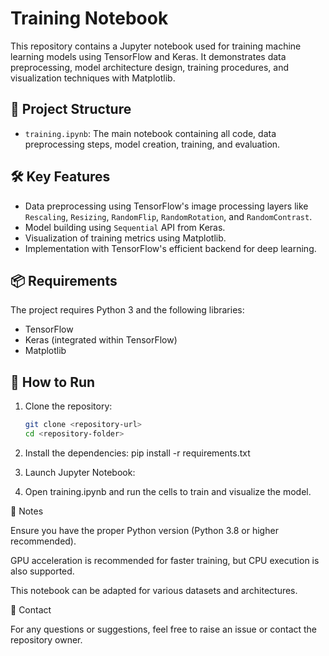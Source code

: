 # Training Notebook

This repository contains a Jupyter notebook used for training machine learning models using TensorFlow and Keras. It demonstrates data preprocessing, model architecture design, training procedures, and visualization techniques with Matplotlib.

## 📂 Project Structure

- `training.ipynb`: The main notebook containing all code, data preprocessing steps, model creation, training, and evaluation.

## 🛠 Key Features

- Data preprocessing using TensorFlow's image processing layers like `Rescaling`, `Resizing`, `RandomFlip`, `RandomRotation`, and `RandomContrast`.
- Model building using `Sequential` API from Keras.
- Visualization of training metrics using Matplotlib.
- Implementation with TensorFlow's efficient backend for deep learning.

## 📦 Requirements

The project requires Python 3 and the following libraries:

- TensorFlow
- Keras (integrated within TensorFlow)
- Matplotlib

## 🚀 How to Run

1. Clone the repository:
   ```bash
   git clone <repository-url>
   cd <repository-folder>
2. Install the dependencies:
 pip install -r requirements.txt

3. Launch Jupyter Notebook:
4. Open training.ipynb and run the cells to train and visualize the model.

📄 Notes

Ensure you have the proper Python version (Python 3.8 or higher recommended).

GPU acceleration is recommended for faster training, but CPU execution is also supported.

This notebook can be adapted for various datasets and architectures.

📧 Contact

For any questions or suggestions, feel free to raise an issue or contact the repository owner.
